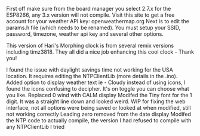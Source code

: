 First off make sure from the board manager you select 2.7.x for the ESP8266, any 3.x version will not compile.
Visit this site to get a free account for your weather API key: openweathermap.org
Next is to edit the params.h file (which needs to be renamed).  You must setup your SSID, password, timezone, weather api key and several other options.  

This version of Hari's Morphing clock is from several remix versions including timz3818. They all did a nice job enhancing this cool clock - Thank you!

I found the issue with daylight savings time not working for the USA location.  It requires editing the NTPClientLib (more details in the .ino).  
Added option to display weather text ie - Cloudy instead of using icons, I found the icons confusing to decipher.  It's on toggle you can choose what you like.
Replaced 0 wind with CALM display
Modifed the Tiny font for the 1 digit.  It was a straight line down and looked weird.
WIP for fixing the web interface, not all options were being saved or looked at when modified, still not working correctly
Leading zero removed from the date display
Modifed the NTP code to actually compile, the version I had refused to compile with any NTPClientLib I tried

